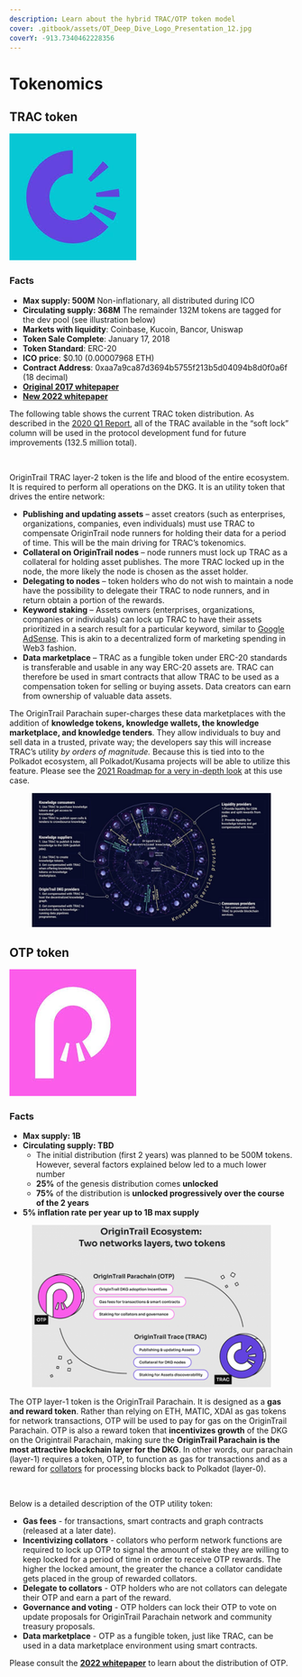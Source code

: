 ```yaml
---
description: Learn about the hybrid TRAC/OTP token model
cover: .gitbook/assets/OT_Deep_Dive_Logo_Presentation_12.jpg
coverY: -913.7340462228356
---
```


# Tokenomics

## **TRAC token**

![](<.gitbook/assets/image (10).png>)

### Facts

* **Max supply: 500M** Non-inflationary, all distributed during ICO
* **Circulating supply: 368M** The remainder 132M tokens are tagged for the dev pool (see illustration below)
* **Markets with liquidity**: Coinbase, Kucoin, Bancor, Uniswap
* **Token Sale Complete**: January 17, 2018
* **Token Standard**: ERC-20&#x20;
* **ICO price**: $0.10 (0.00007968 ETH)
* **Contract Address**: 0xaa7a9ca87d3694b5755f213b5d04094b8d0f0a6f (18 decimal)
* [**Original 2017 whitepaper**](https://origintrail.io/storage/documents/OriginTrail-White-Paper.pdf)
* [**New 2022 whitepaper**](https://parachain.origintrail.io/whitepaper)

The following table shows the current TRAC token distribution. As described in the [2020 Q1 Report](https://medium.com/origintrail/origintrail-quarterly-report-q1-2020-f19b9fa95596), all of the TRAC available in the “soft lock” column will be used in the protocol development fund for future improvements (132.5 million total).

<figure><img src="https://origintrailexplained.info/wp-content/uploads/2020/08/Screen-Shot-2020-08-17-at-9.18.34-PM-copy-1024x573.jpg" alt=""><figcaption></figcaption></figure>

OriginTrail TRAC layer-2 token is the life and blood of the entire ecosystem. It is required to perform all operations on the DKG. It is an utility token that drives the entire network:

* **Publishing and updating assets** – asset creators (such as enterprises, organizations, companies, even individuals) must use TRAC to compensate OriginTrail node runners for holding their data for a period of time. This will be the main driving for TRAC’s tokenomics.
* **Collateral on OriginTrail nodes** – node runners must lock up TRAC as a collateral for holding asset publishes. The more TRAC locked up in the node, the more likely the node is chosen as the asset holder.
* **Delegating to nodes** – token holders who do not wish to maintain a node have the possibility to delegate their TRAC to node runners, and in return obtain a portion of the rewards.
* **Keyword staking** – Assets owners (enterprises, organizations, companies or individuals) can lock up TRAC to have their assets prioritized in a search result for a particular keyword, similar to [Google AdSense](https://www.google.com/adsense/start/). This is akin to a decentralized form of marketing spending in Web3 fashion.
* **Data marketplace** – TRAC as a fungible token under ERC-20 standards is transferable and usable in any way ERC-20 assets are. TRAC can therefore be used in smart contracts that allow TRAC to be used as a compensation token for selling or buying assets. Data creators can earn from ownership of valuable data assets.

The OriginTrail Parachain super-charges these data marketplaces with the addition of **knowledge tokens, knowledge wallets, the knowledge marketplace, and knowledge tenders**. They allow individuals to buy and sell data in a trusted, private way; the developers say this will increase TRAC’s utility _by orders of magnitude._ Because this is tied into to the Polkadot ecosystem, all Polkadot/Kusama projects will be able to utilize this feature. Please see the [2021 Roadmap for a very in-depth look](https://medium.com/origintrail/origintrail-2021-expanded-roadmap-accelerating-growth-through-starfleet-polkadot-and-knowledge-2a1c170daaf3) at this use case.

<figure><img src=".gitbook/assets/image (2).png" alt=""><figcaption></figcaption></figure>

## OTP **token**

![](<.gitbook/assets/image (16) (1).png>)

### **Facts**

* **Max supply: 1B**
* **Circulating supply: TBD**
  * The initial distribution (first 2 years) was planned to be 500M tokens. However, several factors explained below led to a much lower number
  * **25%** of the genesis distribution comes **unlocked**
  * **75%** of the distribution is **unlocked progressively over the course of the 2 years**
* **5% inflation rate** **per year** **up to 1B max supply**

<figure><img src=".gitbook/assets/image (9) (1).png" alt=""><figcaption></figcaption></figure>

The OTP layer-1 token is the OriginTrail Parachain. It is designed as a **gas and reward token**. Rather than relying on ETH, MATIC, XDAI as gas tokens for network transactions, OTP will be used to pay for gas on the OriginTrail Parachain. OTP is also a reward token that **incentivizes growth** of the DKG on the Origintrail Parachain, making sure the **OriginTrail Parachain is the most attractive blockchain layer for the DKG**. In other words, our parachain (layer-1) requires a token, OTP, to function as gas for transactions and as a reward for [collators](https://wiki.polkadot.network/docs/learn-collator) for processing blocks back to Polkadot (layer-0).&#x20;

<figure><img src="https://parachain.origintrail.io/storage/whitepaper-content/April2022/img-layer-2-ot-dkg@2x.jpg" alt=""><figcaption></figcaption></figure>

Below is a detailed description of the OTP utility token:

* **Gas fees** - for transactions, smart contracts and graph contracts (released at a later date).
* **Incentivizing collators** - collators who perform network functions are required to lock up OTP to signal the amount of stake they are willing to keep locked for a period of time in order to receive OTP rewards. The higher the locked amount, the greater the chance a collator candidate gets placed in the group of rewarded collators.
* **Delegate to collators** - OTP holders who are not collators can delegate their OTP and earn a part of the reward.
* **Governance and voting** - OTP holders can lock their OTP to vote on update proposals for OriginTrail Parachain network and community treasury proposals.
* **Data marketplace** - OTP as a fungible token, just like TRAC, can be used in a data marketplace environment using smart contracts.

Please consult the [**2022 whitepaper**](https://parachain.origintrail.io/whitepaper?section=genesis-distribution) to learn about the distribution of OTP.

<figure><img src="https://parachain.origintrail.io/storage/whitepaper-content/April2022/gif-tokenomics.gif" alt=""><figcaption></figcaption></figure>
